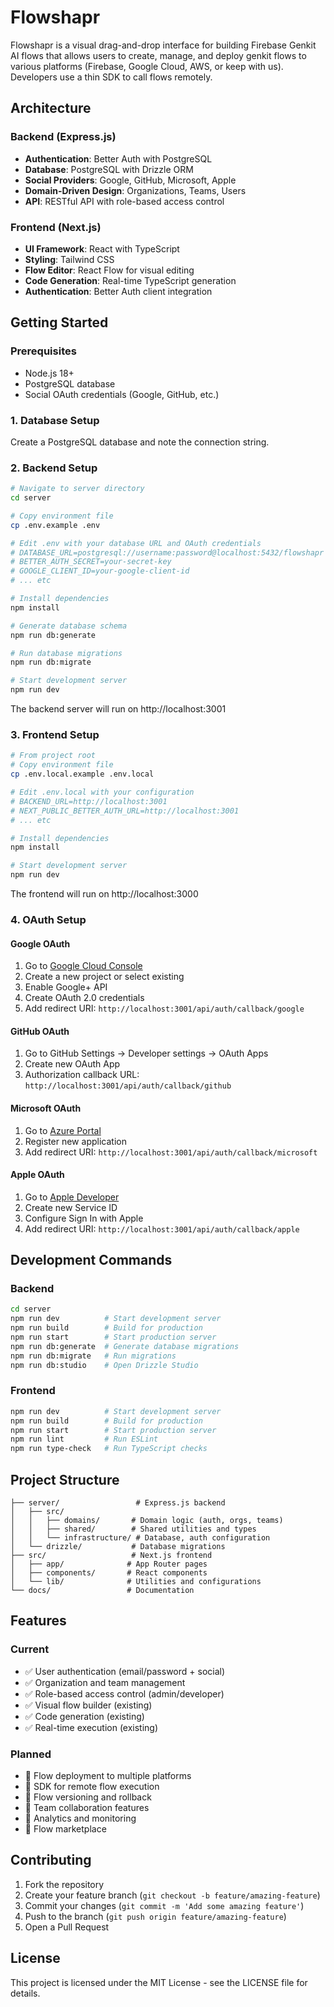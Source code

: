 # Flowshapr

Flowshapr is a visual drag-and-drop interface for building Firebase Genkit AI flows that allows users to create, manage, and deploy genkit flows to various platforms (Firebase, Google Cloud, AWS, or keep with us). Developers use a thin SDK to call flows remotely.

## Architecture

### Backend (Express.js)
- **Authentication**: Better Auth with PostgreSQL
- **Database**: PostgreSQL with Drizzle ORM
- **Social Providers**: Google, GitHub, Microsoft, Apple
- **Domain-Driven Design**: Organizations, Teams, Users
- **API**: RESTful API with role-based access control

### Frontend (Next.js)
- **UI Framework**: React with TypeScript
- **Styling**: Tailwind CSS
- **Flow Editor**: React Flow for visual editing
- **Code Generation**: Real-time TypeScript generation
- **Authentication**: Better Auth client integration

## Getting Started

### Prerequisites

- Node.js 18+ 
- PostgreSQL database
- Social OAuth credentials (Google, GitHub, etc.)

### 1. Database Setup

Create a PostgreSQL database and note the connection string.

### 2. Backend Setup

```bash
# Navigate to server directory
cd server

# Copy environment file
cp .env.example .env

# Edit .env with your database URL and OAuth credentials
# DATABASE_URL=postgresql://username:password@localhost:5432/flowshapr
# BETTER_AUTH_SECRET=your-secret-key
# GOOGLE_CLIENT_ID=your-google-client-id
# ... etc

# Install dependencies
npm install

# Generate database schema
npm run db:generate

# Run database migrations
npm run db:migrate

# Start development server
npm run dev
```

The backend server will run on http://localhost:3001

### 3. Frontend Setup

```bash
# From project root
# Copy environment file
cp .env.local.example .env.local

# Edit .env.local with your configuration
# BACKEND_URL=http://localhost:3001
# NEXT_PUBLIC_BETTER_AUTH_URL=http://localhost:3001
# ... etc

# Install dependencies
npm install

# Start development server
npm run dev
```

The frontend will run on http://localhost:3000

### 4. OAuth Setup

#### Google OAuth
1. Go to [Google Cloud Console](https://console.cloud.google.com/)
2. Create a new project or select existing
3. Enable Google+ API
4. Create OAuth 2.0 credentials
5. Add redirect URI: `http://localhost:3001/api/auth/callback/google`

#### GitHub OAuth
1. Go to GitHub Settings → Developer settings → OAuth Apps
2. Create new OAuth App
3. Authorization callback URL: `http://localhost:3001/api/auth/callback/github`

#### Microsoft OAuth
1. Go to [Azure Portal](https://portal.azure.com/)
2. Register new application
3. Add redirect URI: `http://localhost:3001/api/auth/callback/microsoft`

#### Apple OAuth
1. Go to [Apple Developer](https://developer.apple.com/)
2. Create new Service ID
3. Configure Sign In with Apple
4. Add redirect URI: `http://localhost:3001/api/auth/callback/apple`

## Development Commands

### Backend
```bash
cd server
npm run dev          # Start development server
npm run build        # Build for production
npm run start        # Start production server
npm run db:generate  # Generate database migrations
npm run db:migrate   # Run migrations
npm run db:studio    # Open Drizzle Studio
```

### Frontend
```bash
npm run dev          # Start development server
npm run build        # Build for production
npm run start        # Start production server
npm run lint         # Run ESLint
npm run type-check   # Run TypeScript checks
```

## Project Structure

```
├── server/                 # Express.js backend
│   ├── src/
│   │   ├── domains/       # Domain logic (auth, orgs, teams)
│   │   ├── shared/        # Shared utilities and types
│   │   └── infrastructure/ # Database, auth configuration
│   └── drizzle/           # Database migrations
├── src/                   # Next.js frontend
│   ├── app/              # App Router pages
│   ├── components/       # React components
│   └── lib/              # Utilities and configurations
└── docs/                 # Documentation
```

## Features

### Current
- ✅ User authentication (email/password + social)
- ✅ Organization and team management
- ✅ Role-based access control (admin/developer)
- ✅ Visual flow builder (existing)
- ✅ Code generation (existing)
- ✅ Real-time execution (existing)

### Planned
- 🚧 Flow deployment to multiple platforms
- 🚧 SDK for remote flow execution
- 🚧 Flow versioning and rollback
- 🚧 Team collaboration features
- 🚧 Analytics and monitoring
- 🚧 Flow marketplace

## Contributing

1. Fork the repository
2. Create your feature branch (`git checkout -b feature/amazing-feature`)
3. Commit your changes (`git commit -m 'Add some amazing feature'`)
4. Push to the branch (`git push origin feature/amazing-feature`)
5. Open a Pull Request

## License

This project is licensed under the MIT License - see the LICENSE file for details.